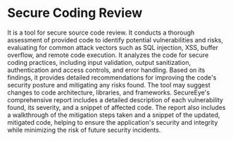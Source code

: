 # Secure Coding Review 

It is a tool for secure source code review. It conducts a thorough assessment of provided code to identify potential vulnerabilities and risks, evaluating for common attack vectors such as SQL injection, XSS, buffer overflow, and remote code execution. It analyzes the code for secure coding practices, including input validation, output sanitization, authentication and access controls, and error handling. Based on its findings, it provides detailed recommendations for improving the code's security posture and mitigating any risks found. The tool may suggest changes to code architecture, libraries, and frameworks. SecureEye's comprehensive report includes a detailed description of each vulnerability found, its severity, and a snippet of affected code. The report also includes a walkthrough of the mitigation steps taken and a snippet of the updated, mitigated code, helping to ensure the application's security and integrity while minimizing the risk of future security incidents.
